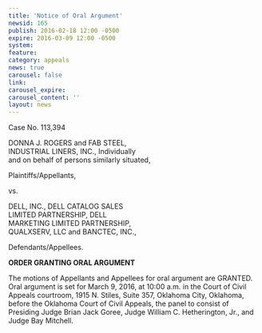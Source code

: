 ```yaml
---
title: 'Notice of Oral Argument'
newsid: 165
publish: 2016-02-18 12:00 -0500
expire: 2016-03-09 12:00 -0500
system: 
feature: 
category: appeals
news: true
carousel: false
link: 
carousel_expire: 
carousel_content: ''
layout: news
---
```

<p>Case No. 113,394</p>
<p>DONNA J. ROGERS and FAB STEEL,<br/>
INDUSTRIAL LINERS, INC., Individually<br/>
and on behalf of persons similarly situated,</p>
<p>Plaintiffs/Appellants,</p>
<p>vs.</p>
<p>DELL, INC., DELL CATALOG SALES<br/>
LIMITED PARTNERSHIP, DELL<br/>
MARKETING LIMITED PARTNERSHIP,<br/>
QUALXSERV, LLC and BANCTEC, INC.,</p>
<p>Defendants/Appellees.</p>
<p><strong>ORDER GRANTING ORAL ARGUMENT</strong></p>
<p>The motions of Appellants and Appellees for oral argument are GRANTED. Oral argument is set for March 9, 2016, at 10:00 a.m. in the Court of Civil Appeals courtroom, 1915 N. Stiles, Suite 357, Oklahoma City, Oklahoma, before the Oklahoma Court of Civil Appeals, the panel to consist of Presiding Judge Brian Jack Goree, Judge William C. Hetherington, Jr., and Judge Bay Mitchell.</p>